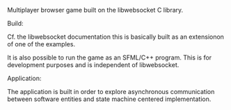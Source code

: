 Multiplayer browser game built on the libwebsocket C library.

Build:

Cf. the libwebsocket documentation this is basically built as an extensionon of one of the examples.

It is also possible to run the game as an SFML/C++ program. This is for development purposes and is independent of libwebsocket.

Application:

The application is built in order to explore asynchronous communication between software entities and state machine centered implementation.
